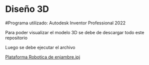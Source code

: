 # Diseño 3D

#Programa utilizado: Autodesk Inventor Professional 2022

Para poder visualizar el modelo 3D se debe de descargar todo este repositorio

Luego se debe ejecutar el archivo

[Plataforma Robotica de enjambre.ipj](https://github.com/larivera-UVG/Inteligencia-Computacional-y-Robotica-Swarm-2021/blob/main/Julio%20Rodríguez/Diseño%203D/Plataforma%20Robotica%20de%20enjambre.ipj)

